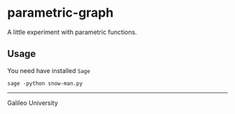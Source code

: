 parametric-graph
===================
A little experiment with parametric functions.

Usage
-----------
You need have installed `Sage`

`sage -python snow-man.py`


----------
Galileo University

